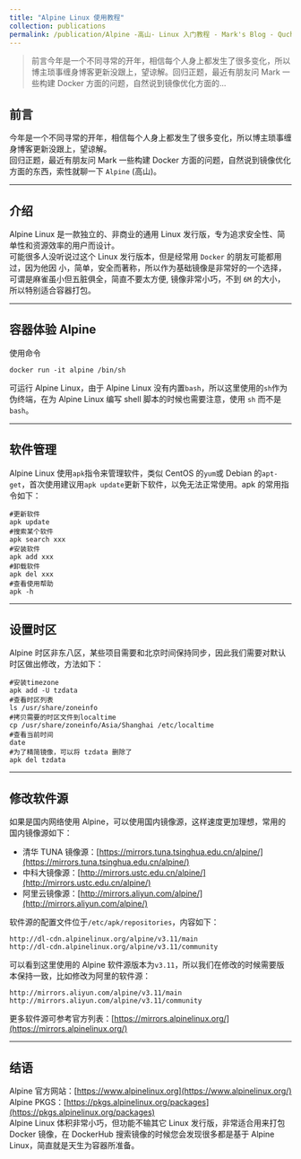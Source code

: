 ```yaml
---
title: "Alpine Linux 使用教程"
collection: publications
permalink: /publication/Alpine -高山- Linux 入门教程 - Mark's Blog - Quchao-net
---
```




> 前言今年是一个不同寻常的开年，相信每个人身上都发生了很多变化，所以博主琐事缠身博客更新没跟上，望谅解。回归正题，最近有朋友问 Mark 一些构建 Docker 方面的问题，自然说到镜像优化方面的...

前言
--

今年是一个不同寻常的开年，相信每个人身上都发生了很多变化，所以博主琐事缠身博客更新没跟上，望谅解。  
回归正题，最近有朋友问 Mark 一些构建 Docker 方面的问题，自然说到镜像优化方面的东西，索性就聊一下 `Alpine` (高山)。

* * *

介绍
--

Alpine Linux 是一款独立的、非商业的通用 Linux 发行版，专为追求安全性、简单性和资源效率的用户而设计。  
可能很多人没听说过这个 Linux 发行版本，但是经常用 `Docker` 的朋友可能都用过，因为他因 小，简单，安全而著称，所以作为基础镜像是非常好的一个选择，可谓是麻雀虽小但五脏俱全，简直不要太方便, 镜像非常小巧，不到 `6M` 的大小，所以特别适合容器打包。

* * *

容器体验 Alpine
-----------

使用命令

```
docker run -it alpine /bin/sh

```

可运行 Alpine Linux，由于 Alpine Linux 没有内置`bash`，所以这里使用的`sh`作为伪终端，在为 Alpine Linux 编写 shell 脚本的时候也需要注意，使用 `sh` 而不是`bash`。

* * *

软件管理
----

Alpine Linux 使用`apk`指令来管理软件，类似 CentOS 的`yum`或 Debian 的`apt-get`，首次使用建议用`apk update`更新下软件，以免无法正常使用。apk 的常用指令如下：

```
#更新软件
apk update
#搜索某个软件
apk search xxx
#安装软件
apk add xxx
#卸载软件
apk del xxx
#查看使用帮助
apk -h

```

* * *

设置时区
----

Alpine 时区非东八区，某些项目需要和北京时间保持同步，因此我们需要对默认时区做出修改，方法如下：

```
#安装timezone
apk add -U tzdata
#查看时区列表
ls /usr/share/zoneinfo
#拷贝需要的时区文件到localtime
cp /usr/share/zoneinfo/Asia/Shanghai /etc/localtime
#查看当前时间
date
#为了精简镜像，可以将 tzdata 删除了
apk del tzdata

```

* * *

修改软件源
-----

如果是国内网络使用 Alpine，可以使用国内镜像源，这样速度更加理想，常用的国内镜像源如下：

*   清华 TUNA 镜像源：[https://mirrors.tuna.tsinghua.edu.cn/alpine/](https://mirrors.tuna.tsinghua.edu.cn/alpine/)
*   中科大镜像源：[http://mirrors.ustc.edu.cn/alpine/](http://mirrors.ustc.edu.cn/alpine/)
*   阿里云镜像源：[http://mirrors.aliyun.com/alpine/](http://mirrors.aliyun.com/alpine/)

软件源的配置文件位于`/etc/apk/repositories`，内容如下：

```
http://dl-cdn.alpinelinux.org/alpine/v3.11/main
http://dl-cdn.alpinelinux.org/alpine/v3.11/community

```

可以看到这里使用的 Alpine 软件源版本为`v3.11`，所以我们在修改的时候需要版本保持一致，比如修改为阿里的软件源：

```
http://mirrors.aliyun.com/alpine/v3.11/main
http://mirrors.aliyun.com/alpine/v3.11/community

```

更多软件源可参考官方列表：[](https://mirrors.alpinelinux.org/)[https://mirrors.alpinelinux.org/](https://mirrors.alpinelinux.org/)

* * *

结语
--

Alpine 官方网站：[https://www.alpinelinux.org](https://www.alpinelinux.org/)  
Alpine PKGS：[https://pkgs.alpinelinux.org/packages](https://pkgs.alpinelinux.org/packages)  
Alpine Linux 体积非常小巧，但功能不输其它 Linux 发行版，非常适合用来打包 Docker 镜像，在 DockerHub 搜索镜像的时候您会发现很多都是基于 Alpine Linux，简直就是天生为容器所准备。


